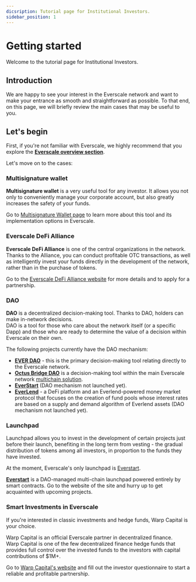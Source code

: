 ```yaml
---
dicsription: Tutorial page for Institutional Investors. 
sidebar_position: 1
---
```


# Getting started

Welcome to the tutorial page for Institutional Investors. 

## Introduction 

We are happy to see your interest in the Everscale network and want to make your entrance as smooth and straightforward as possible. 
To that end, on this page, we will briefly review the main cases that may be useful to you.

## Let's begin

First, if you're not familiar with Everscale, we highly recommend that you explore the [**Everscale overview section**](../../../concept/overview.md). 

Let's move on to the cases:

### Multisignature wallet

**Multisignature wallet** is a very useful tool for any investor. It allows you not only to conveniently manage your corporate account, but also greatly increases the safety of your funds. 

Go to [Multisignature Wallet page](multisig.md) to learn more about this tool and its implementation options in Everscale.

### Everscale DeFi Alliance

**Everscale DeFi Alliance** is one of the central organizations in the network.  
Thanks to the Alliance, you can conduct profitable OTC transactions, as well as intelligently invest your funds directly in the development of the network, rather than in the purchase of tokens. 

Go to the [Everscale DeFi Alliance website](https://everalliance.org/) for more details and to apply for a partnership. 

### DAO

**DAO** is a decentralized decision-making tool. Thanks to DAO, holders can make in-network decisions.  
DAO is a tool for those who care about the network itself (or a specific Dapp) and those who are ready to determine the value of a decision within Everscale on their own.

The following projects currently have the DAO mechanism: 

- [**EVER DAO**](https://everdao.net/) - this is the primary decision-making tool relating directly to the Everscale network. 
- [**Octus Bridge DAO**](https://app.octusbridge.io/governance) is a decision-making tool within the main Everscale network [multichain solution](https://octusbridge.io). 
- [**EverStart**](#launchpad) (DAO mechanism not launched yet).
- [**EverLend**](https://everlend.app/) - a DeFi platform and an Everlend-powered money market protocol that focuses on the creation of fund pools whose interest rates are based on a supply and demand algorithm of Everlend assets (DAO mechanism not launched yet).

### Launchpad 

Launchpad allows you to invest in the development of certain projects just before their launch, benefiting in the long term from vesting - the gradual distribution of tokens among all investors, in proportion to the funds they have invested. 

At the moment, Everscale's only launchpad is [Everstart](https://everstart.io/).

[**Everstart**](https://everstart.io/) is a DAO-managed multi-chain launchpad powered entirely by smart contracts.
Go to the website of the site and hurry up to get acquainted with upcoming projects.

### Smart Investments in Everscale

If you're interested in classic investments and hedge funds, Warp Capital is your choice. 

Warp Capital is an official Everscale partner in decentralized finance.   
Warp Capital is one of the few decentralized finance hedge funds that provides full control over the invested funds to the investors with capital contributions of $1M+.

Go to [Warp Capital's website](https://warp.is/) and fill out the investor questionnaire to start a reliable and profitable partnership. 

